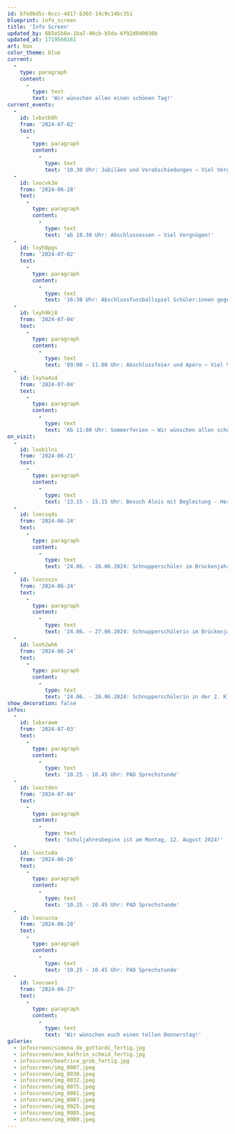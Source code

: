 ```yaml
---
id: b7e06d5c-0ccc-4d17-b365-14c9c14bc351
blueprint: info_screen
title: 'Info Screen'
updated_by: 685e5b8a-1ba7-40cb-b5da-6f92d040030b
updated_at: 1719566161
art: box
color_theme: blue
current:
  -
    type: paragraph
    content:
      -
        type: text
        text: 'Wir wünschen allen einen schönen Tag!'
current_events:
  -
    id: lxbxtb0h
    from: '2024-07-02'
    text:
      -
        type: paragraph
        content:
          -
            type: text
            text: '10.30 Uhr: Jubiläen und Verabschiedungen – Viel Vergnügen!'
  -
    id: lxocvk3m
    from: '2024-06-28'
    text:
      -
        type: paragraph
        content:
          -
            type: text
            text: 'ab 18.30 Uhr: Abschlussessen – Viel Vergnügen!'
  -
    id: lxyh8pgs
    from: '2024-07-02'
    text:
      -
        type: paragraph
        content:
          -
            type: text
            text: '16:30 Uhr: Abschlussfussballspiel Schüler:innen gegen Erwachsene – Viel Vergnügen!'
  -
    id: lxyh9kj8
    from: '2024-07-04'
    text:
      -
        type: paragraph
        content:
          -
            type: text
            text: '09:00 – 11.00 Uhr: Abschlussfeier und Apéro – Viel Vergnügen!'
  -
    id: lxyha4sd
    from: '2024-07-04'
    text:
      -
        type: paragraph
        content:
          -
            type: text
            text: 'Ab 11:00 Uhr: Sommerferien – Wir wünschen allen schöne Ferien!'
on_visit:
  -
    id: lxob1lni
    from: '2024-06-21'
    text:
      -
        type: paragraph
        content:
          -
            type: text
            text: '13.15 - 15.15 Uhr: Besuch Alois mit Begleitung - Herzlich willkommen!'
  -
    id: lxocsq4s
    from: '2024-06-24'
    text:
      -
        type: paragraph
        content:
          -
            type: text
            text: '24.06. - 26.06.2024: Schnupperschüler im Brückenjahr – Herzlich willkommen!'
  -
    id: lxocsxzx
    from: '2024-06-24'
    text:
      -
        type: paragraph
        content:
          -
            type: text
            text: '24.06. – 27.06.2024: Schnupperschülerin im Brückenjahr – Herzlich willkommen!'
  -
    id: lxoh2wh6
    from: '2024-06-24'
    text:
      -
        type: paragraph
        content:
          -
            type: text
            text: '24.06. - 26.06.2024: Schnupperschülerin in der 2. Klasse b – Herzlich willkommen!'
show_decoration: false
infos:
  -
    id: lxbxrawm
    from: '2024-07-03'
    text:
      -
        type: paragraph
        content:
          -
            type: text
            text: '10.25 - 10.45 Uhr: PAD Sprechstunde'
  -
    id: lxoctden
    from: '2024-07-04'
    text:
      -
        type: paragraph
        content:
          -
            type: text
            text: 'Schuljahresbeginn ist am Montag, 12. August 2024!'
  -
    id: lxoctu0a
    from: '2024-06-26'
    text:
      -
        type: paragraph
        content:
          -
            type: text
            text: '10.25 - 10.45 Uhr: PAD Sprechstunde'
  -
    id: lxocucna
    from: '2024-06-28'
    text:
      -
        type: paragraph
        content:
          -
            type: text
            text: '10.25 - 10.45 Uhr: PAD Sprechstunde'
  -
    id: lxocuwv1
    from: '2024-06-27'
    text:
      -
        type: paragraph
        content:
          -
            type: text
            text: 'Wir wünschen euch einen tollen Donnerstag!'
galerie:
  - infoscreen/simona_de_gottardi_fertig.jpg
  - infoscreen/ann_kathrin_schmid_fertig.jpg
  - infoscreen/beatrice_grob_fertig.jpg
  - infoscreen/img_0007.jpeg
  - infoscreen/img_0030.jpeg
  - infoscreen/img_0032.jpeg
  - infoscreen/img_0075.jpeg
  - infoscreen/img_0081.jpeg
  - infoscreen/img_0087.jpeg
  - infoscreen/img_9925.jpeg
  - infoscreen/img_9985.jpeg
  - infoscreen/img_9989.jpeg
---
```

